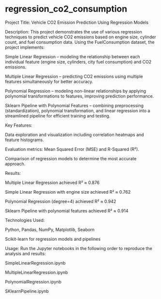 # regression_co2_consumption
Project Title: Vehicle CO2 Emission Prediction Using Regression Models

Description:
This project demonstrates the use of various regression techniques to predict vehicle CO2 emissions based on engine size, cylinder count, and fuel consumption data. Using the FuelConsumption dataset, the project implements:

Simple Linear Regression – modeling the relationship between each individual feature (engine size, cylinders, city fuel consumption) and CO2 emissions.

Multiple Linear Regression – predicting CO2 emissions using multiple features simultaneously for better accuracy.

Polynomial Regression – modeling non-linear relationships by applying polynomial transformations to features, improving prediction performance.

Sklearn Pipeline with Polynomial Features – combining preprocessing (standardization), polynomial transformation, and linear regression into a streamlined pipeline for efficient training and testing.

Key Features:

Data exploration and visualization including correlation heatmaps and feature histograms.

Evaluation metrics: Mean Squared Error (MSE) and R-Squared (R²).

Comparison of regression models to determine the most accurate approach.

Results:

Multiple Linear Regression achieved R² ≈ 0.876

Simple Linear Regression with engine size achieved R² ≈ 0.762

Polynomial Regression (degree=4) achieved R² ≈ 0.942

Sklearn Pipeline with polynomial features achieved R² ≈ 0.914

Technologies Used:

Python, Pandas, NumPy, Matplotlib, Seaborn

Scikit-learn for regression models and pipelines

Usage:
Run the Jupyter notebooks in the following order to reproduce the analysis and results:

SimpleLinearRegression.ipynb

MultipleLinearRegression.ipynb

PolynomialRegression.ipynb

SKlearnPipeline.ipynb
